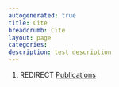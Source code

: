```yaml
---
autogenerated: true
title: Cite
breadcrumb: Cite
layout: page
categories: 
description: test description
---
```


1.  REDIRECT [Publications](Publications "wikilink")

